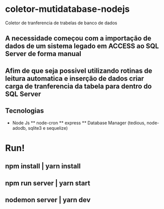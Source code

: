 # coletor-mutidatabase-nodejs
Coletor de tranferencia de trabelas de banco de dados

## A necessidade começou com a importação de dados de um sistema legado em ACCESS ao SQL Server de forma manual

## Afim de que seja possivel utilizando rotinas de leitura automatica e inserção de dados criar carga de tranferencia da tabela para dentro do SQL Server

## Tecnologias

* Node Js
** node-cron
** express
** Database Manager (tedious, node-adodb, sqlite3 e sequelize)

# Run!
## npm install | yarn install
## npm run server | yarn start
## nodemon server | yarn dev

